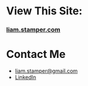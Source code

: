 # View This Site: 
### [liam.stamper.com](liam.stamper.com)
  
# Contact Me
* [liam.stamper@gmail.com](mailto:liam.stamper@gmail.com)
* [LinkedIn](https://www.linkedin.com/in/william-stamper-96057829b/)
